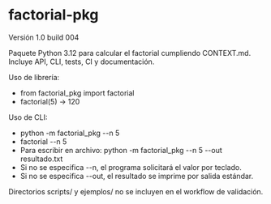# factorial-pkg

Versión 1.0 build 004

Paquete Python 3.12 para calcular el factorial cumpliendo CONTEXT.md. Incluye API, CLI, tests, CI y documentación.

Uso de librería:
- from factorial_pkg import factorial
- factorial(5) -> 120

Uso de CLI:
- python -m factorial_pkg --n 5
- factorial --n 5
- Para escribir en archivo: python -m factorial_pkg --n 5 --out resultado.txt
- Si no se especifica --n, el programa solicitará el valor por teclado.
- Si no se especifica --out, el resultado se imprime por salida estándar.

Directorios scripts/ y ejemplos/ no se incluyen en el workflow de validación.
